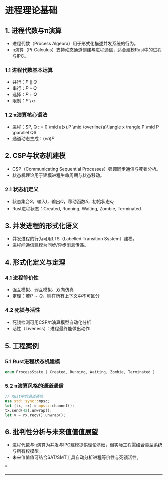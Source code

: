 ﻿# 进程理论基础

## 1. 进程代数与π演算

- 进程代数（Process Algebra）用于形式化描述并发系统的行为。
- π演算（Pi-Calculus）支持动态通道创建与进程通信，适合建模Rust中的进程与IPC。

### 1.1 进程代数基本运算

- 并行：$P \parallel Q$
- 串行：$P \circ Q$
- 选择：$P + Q$
- 限制：$P \setminus a$

### 1.2 π演算核心语法

- 进程：$P, Q ::= 0 \mid a(x).P \mid \overline{a}\langle x \rangle.P \mid P \parallel Q$
- 通道动态生成：$(\nu a)P$

## 2. CSP与状态机建模

- CSP（Communicating Sequential Processes）强调同步通信与死锁分析。
- 状态机理论用于建模进程生命周期与状态移动。

### 2.1 状态机定义

- 状态集合$S$，输入$I$，输出$O$，移动函数$\delta$，初始状态$s_0$
- Rust进程状态：Created, Running, Waiting, Zombie, Terminated

## 3. 并发进程的形式化语义

- 并发进程的行为可用LTS（Labelled Transition System）建模。
- 进程间通信建模为同步/异步消息传递。

## 4. 形式化定义与定理

### 4.1 进程等价性

- 强互模拟、弱互模拟、双向仿真
- 定理：若$P \sim Q$，则在所有上下文中不可区分

### 4.2 死锁与活性

- 死锁检测可用CSP/π演算模型自动化分析
- 活性（Liveness）：进程最终能做出动作

## 5. 工程案例

### 5.1 Rust进程状态机建模

```rust
enum ProcessState { Created, Running, Waiting, Zombie, Terminated }
```

### 5.2 π演算风格的通道通信

```rust
// Rust中的通道通信
use std::sync::mpsc;
let (tx, rx) = mpsc::channel();
tx.send(42).unwrap();
let v = rx.recv().unwrap();
```

## 6. 批判性分析与未来值值值展望

- 进程代数与π演算为并发与IPC建模提供理论基础，但实际工程需结合类型系统与所有权模型。
- 未来值值值可结合SAT/SMT工具自动分析进程等价性与死锁活性。

"

---
